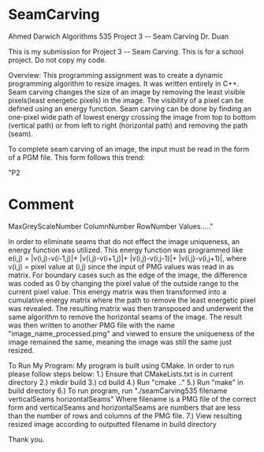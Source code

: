 # SeamCarving

Ahmed Darwich
Algorithms 535
Project 3 -- Seam Carving
Dr. Duan

This is my submission for Project 3 -- Seam Carving. This is for a school project. Do not copy my code.

Overview:
This programming assignment was to create a dynamic programming algorithm to resize images. It was written entirely in C++.
Seam carving changes the size of an image by removing the least visible pixels(least energetic pixels) in the image. The visibility
of a pixel can be defined using an energy function. Seam carving can be done by finding an one-pixel wide path of lowest energy
crossing the image from top to bottom (vertical path) or from left to right (horizontal path) and removing the path
(seam).

To complete seam carving of an image, the input must be read in the form of a PGM file. This form follows this trend:

"P2
# Comment
MaxGreyScaleNumber
ColumnNumber RowNumber
Values....."

In order to eliminate seams that do not effect the image uniqueness, an energy function was utilized. This energy function 
was programmed like e(i,j) = |v(i,j)-v(i-1,j)|+ |v(i,j)-v(i+1,j)|+ |v(i,j)-v(i,j-1)|+ |v(i,j)-v(i,j+1)|, where
v(i,j) = pixel value at (i,j) since the input of PMG values was read in as matrix. For boundary cases such as 
the edge of the image, the difference was coded as 0 by changing the pixel value of the outside range to the current pixel value.
This energy matrix was then transformed into a cumulative energy matrix where the path to remove the least energetic pixel was
revealed. The resulting matrix was then transposed and underwent the same algorithm to remove the horizontal seams of the image. 
The result was then written to another PMG file with the name "image_name_processed.pmg" and viewed to ensure the uniqueness of the image
remained the same, meaning the image was still the same just resized. 

To Run My Program:
My program is built using CMake. In order to run please follow steps below:
1.) Ensure that CMakeLists.txt is in current directory
2.) mkdir build
3.) cd build
4.) Run "cmake .."
5.) Run "make" in build directory
6.) To run program, run "./seamCarving535 filename verticalSeams horizontalSeams"
    Where filename is a PMG file of the correct form and
    verticalSeams and horizontalSeams are numbers that are less than the number of rows and columns of the PMG file.
7.) View resulting resized image according to outputted filename in build directory

Thank you.
